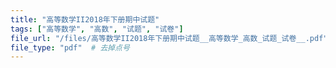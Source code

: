 ```yaml
---
title: "高等数学II2018年下册期中试题"
tags: ["高等数学", "高数", "试题", "试卷"]
file_url: "/files/高等数学II2018年下册期中试题__高等数学_高数_试题_试卷__.pdf"
file_type: "pdf"  # 去掉点号
---
```




<!-- 文件类型: .pdf -->
<!-- 文件图标: 📄 -->
